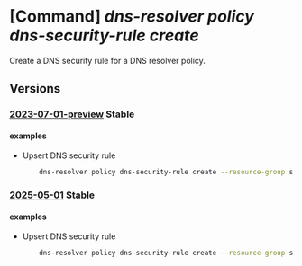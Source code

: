 # [Command] _dns-resolver policy dns-security-rule create_

Create a DNS security rule for a DNS resolver policy.

## Versions

### [2023-07-01-preview](/Resources/mgmt-plane/L3N1YnNjcmlwdGlvbnMve30vcmVzb3VyY2Vncm91cHMve30vcHJvdmlkZXJzL21pY3Jvc29mdC5uZXR3b3JrL2Ruc3Jlc29sdmVycG9saWNpZXMve30vZG5zc2VjdXJpdHlydWxlcy97fQ==/2023-07-01-preview.xml) **Stable**

<!-- mgmt-plane /subscriptions/{}/resourcegroups/{}/providers/microsoft.network/dnsresolverpolicies/{}/dnssecurityrules/{} 2023-07-01-preview -->

#### examples

- Upsert DNS security rule
    ```bash
        dns-resolver policy dns-security-rule create --resource-group sampleResourceGroup --policy-name sampleDnsResolverPolicy --dns-security-rule-name sampleDnsSecurityRule --location westus2 --tags "{key1:value1}" --priority 100 --action "{action-type:Block,block-response-code:SERVFAIL}" --domain-lists "[{id:/subscriptions/abdd4249-9f34-4cc6-8e42-c2e32110603e/resourceGroups/sampleResourceGroup/providers/Microsoft.Network/dnsResolverDomainLists/sampleDnsResolverDomainList}]" --rule-state Enabled
    ```

### [2025-05-01](/Resources/mgmt-plane/L3N1YnNjcmlwdGlvbnMve30vcmVzb3VyY2Vncm91cHMve30vcHJvdmlkZXJzL21pY3Jvc29mdC5uZXR3b3JrL2Ruc3Jlc29sdmVycG9saWNpZXMve30vZG5zc2VjdXJpdHlydWxlcy97fQ==/2025-05-01.xml) **Stable**

<!-- mgmt-plane /subscriptions/{}/resourcegroups/{}/providers/microsoft.network/dnsresolverpolicies/{}/dnssecurityrules/{} 2025-05-01 -->

#### examples

- Upsert DNS security rule
    ```bash
        dns-resolver policy dns-security-rule create --resource-group sampleResourceGroup --policy-name sampleDnsResolverPolicy --dns-security-rule-name sampleDnsSecurityRule --location westus2 --tags "{key1:value1}" --priority 100 --action "{action-type:Block}" --domain-lists "[{id:/subscriptions/abdd4249-9f34-4cc6-8e42-c2e32110603e/resourceGroups/sampleResourceGroup/providers/Microsoft.Network/dnsResolverDomainLists/sampleDnsResolverDomainList}]" --rule-state Enabled
    ```
